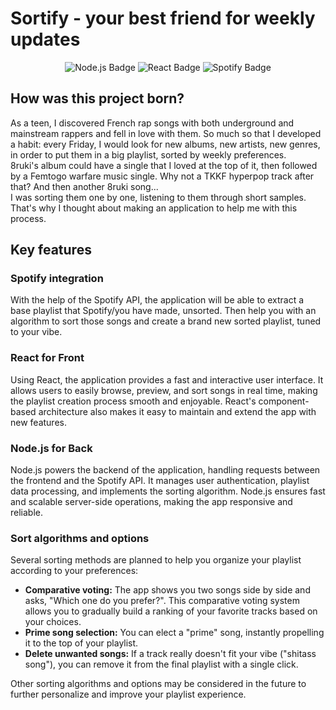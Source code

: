 # Sortify - your best friend for weekly updates

<p align="center">
  <img src="https://img.shields.io/badge/Node.js-339933?style=for-the-badge&logo=node.js&logoColor=white" alt="Node.js Badge">
  <img src="https://img.shields.io/badge/React-61DAFB?style=for-the-badge&logo=react&logoColor=white" alt="React Badge">
  <img src="https://img.shields.io/badge/Spotify-1ED760?style=for-the-badge&logo=spotify&logoColor=white" alt="Spotify Badge">
</p>

## How was this project born?

As a teen, I discovered French rap songs with both underground and mainstream rappers and fell in love with them. So much so that I developed a habit: every Friday, I would look for new albums, new artists, new genres, in order to put them in a big playlist, sorted by weekly preferences.  
8ruki's album could have a single that I loved at the top of it, then followed by a Femtogo warfare music single. Why not a TKKF hyperpop track after that? And then another 8ruki song...  
I was sorting them one by one, listening to them through short samples. That's why I thought about making an application to help me with this process.

## Key features

### Spotify integration

With the help of the Spotify API, the application will be able to extract a base playlist that Spotify/you have made, unsorted. Then help you with an algorithm to sort those songs and create a brand new sorted playlist, tuned to your vibe.

### React for Front

Using React, the application provides a fast and interactive user interface. It allows users to easily browse, preview, and sort songs in real time, making the playlist creation process smooth and enjoyable. React's component-based architecture also makes it easy to maintain and extend the app with new features.

### Node.js for Back

Node.js powers the backend of the application, handling requests between the frontend and the Spotify API. It manages user authentication, playlist data processing, and implements the sorting algorithm. Node.js ensures fast and scalable server-side operations, making the app responsive and reliable.

### Sort algorithms and options

Several sorting methods are planned to help you organize your playlist according to your preferences:

- **Comparative voting:** The app shows you two songs side by side and asks, "Which one do you prefer?". This comparative voting system allows you to gradually build a ranking of your favorite tracks based on your choices.
- **Prime song selection:** You can elect a "prime" song, instantly propelling it to the top of your playlist.
- **Delete unwanted songs:** If a track really doesn't fit your vibe ("shitass song"), you can remove it from the final playlist with a single click.

Other sorting algorithms and options may be considered in the future to further personalize and improve your playlist experience.
